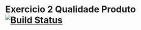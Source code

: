 # Exercicio 2 Qualidade Produto [![Build Status](https://travis-ci.org/vinimtex/exercicio2QualidadeProduto.svg?branch=master)](https://travis-ci.org/vinimtex/exercicio2QualidadeProduto)

